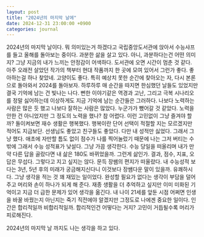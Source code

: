 ```yaml
---
layout: post
title: "2024년의 마지막 날에"
date: 2024-12-31 23:00:00 +0900
categories: journal
---
```

2024년의 마지막 날이다.
뭐 의미있는거 하겠다고 국립중앙도서관에 앉아서 수능샤프를 들고 올해를 돌아보는 중이다. 
과분한 삶을 살고 있다.
아니, 과분하다는건 어떤 의미지?
그냥 지금의 내가 느끼는 안정감이 어색하다.
도서관에 오면 시간이 멈춘 것 같다.
아주 오래전 살았던 작가의 책부터 현대 작품까지
한 곳에 모여 있어서 그런가 좋다.
좋아하는걸 하나 찾았네.
고양이도 좋다. 특히 예상치 못한 순간에 찾아오는
자, 다시 본론으로 돌아와서 2024를 돌아보자.
하루하루 매 순간을 따지면 한심했던 날들도 있었지만 결국 기억에 남는 건 빛나는 나다.
뻔한 이야기같은 역경과 고난, 그리고 극복 시나리오를 정말 싫어하는데 이상하게도 지금 기억에 남는 순간들은 그러하다.
나보다 노력하는 사람은 많은 듯 했고
나보다 잘하는 사람은 많았다.
누군가가 뺐어갈 것 같았다.
노력을 안한 건 아니었지만 그 정도의 노력을 했나?
참 어렵다.
이런 고민없이 그냥 즐겨야 할까?
돌이켜보면 재수 생활은 행복했다.
행복이란 단어 선택이 적절할 지는 모르겠지만 적어도 지금보단.
선생님도 좋았고 친구들도 좋았다.
다만 내 성적만 싫었다.
그래서 그냥 했다.
애초에 자만할 틈도 없이 점수가 나를 찍어눌렀기 때문에 나는 그저 버티는 수밖에 
그래서 수능 성적표가 낮설다.
그냥 가끔 생각한다.
수능 당일을 떠올리며 내가 만약 다른 답을 골랐다면 내 삶은 180도 바뀌었을까.
그런게 삶인가.
결과, 점수, 지표, 오답은 무섭다.
그렇다고 지고 싶지는 않다.
문득 장쌤의 편지가 떠올랐다.
내 수능성적 보다는 3년, 5년 후의 미래가 궁금해지신다니
이것보다 장쌤다운 말이 있을까. 유쾌하시다.
그냥 생각을 적는 것
꽤 재밌는 일이었다.
완성할 필요가 없다는 생각이 부담을 덜어주고 머리와 손이 하나가 되게 해 준다.
재종 생활을 더 추억하고 싶지만
이미 미화된 기억이고 지금 더 급한 문제가 있어 생각을 옮긴다.
내 나이 21세를 앞둔 시점
어쩌면 인생을 바꿀
바꿨는지 아닌지는 죽기 직전에야 알겠지만
그정도로 나에겐 중요한 일이다.
인간은 합리적일까 비합리적일까.
합리적인건 어떻다는 거지?
고민이 거듭될수록 머리가 피로해진다.

2024년의 마지막 날 까지도 나는 생각을 하고 있다.